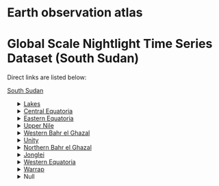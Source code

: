# Earth observation atlas
 # Global Scale Nightlight Time Series Dataset (South Sudan)
Direct links are listed below:

<a href="https://eoatlas-nightlight.s3.amazonaws.com/eoatlas-monthly-nightlight-00156.csv">South Sudan</a>
<ul>
<details>
<summary><a href="https://eoatlas-nightlight.s3.amazonaws.com/eoatlas-monthly-nightlight-02676.csv">Lakes</a></summary>
<ul>
<ol>
<li><a href="https://eoatlas-nightlight.s3.amazonaws.com/eoatlas-monthly-nightlight-44319.csv">Awerial</a></li><li><a href="https://eoatlas-nightlight.s3.amazonaws.com/eoatlas-monthly-nightlight-44320.csv">Yirol West</a></li><li><a href="https://eoatlas-nightlight.s3.amazonaws.com/eoatlas-monthly-nightlight-44321.csv">Wulu</a></li><li><a href="https://eoatlas-nightlight.s3.amazonaws.com/eoatlas-monthly-nightlight-44322.csv">Rumbek East</a></li><li><a href="https://eoatlas-nightlight.s3.amazonaws.com/eoatlas-monthly-nightlight-44323.csv">Cueibet</a></li><li><a href="https://eoatlas-nightlight.s3.amazonaws.com/eoatlas-monthly-nightlight-44324.csv">Rumbek North</a></li><li><a href="https://eoatlas-nightlight.s3.amazonaws.com/eoatlas-monthly-nightlight-44325.csv">Rumbek Centre</a></li><li><a href="https://eoatlas-nightlight.s3.amazonaws.com/eoatlas-monthly-nightlight-44326.csv">Yirol East</a></li></ul>
</ol>
</details>
<details>
<summary><a href="https://eoatlas-nightlight.s3.amazonaws.com/eoatlas-monthly-nightlight-02677.csv">Central Equatoria</a></summary>
<ul>
<ol>
<li><a href="https://eoatlas-nightlight.s3.amazonaws.com/eoatlas-monthly-nightlight-44305.csv">Morobo</a></li><li><a href="https://eoatlas-nightlight.s3.amazonaws.com/eoatlas-monthly-nightlight-44306.csv">Kajo-keji</a></li><li><a href="https://eoatlas-nightlight.s3.amazonaws.com/eoatlas-monthly-nightlight-44307.csv">Lainya</a></li><li><a href="https://eoatlas-nightlight.s3.amazonaws.com/eoatlas-monthly-nightlight-44308.csv">Yei</a></li><li><a href="https://eoatlas-nightlight.s3.amazonaws.com/eoatlas-monthly-nightlight-44309.csv">Juba</a></li><li><a href="https://eoatlas-nightlight.s3.amazonaws.com/eoatlas-monthly-nightlight-44310.csv">Terekeka</a></li></ul>
</ol>
</details>
<details>
<summary><a href="https://eoatlas-nightlight.s3.amazonaws.com/eoatlas-monthly-nightlight-02678.csv">Eastern Equatoria</a></summary>
<ul>
<ol>
<li><a href="https://eoatlas-nightlight.s3.amazonaws.com/eoatlas-monthly-nightlight-44311.csv">Magwi</a></li><li><a href="https://eoatlas-nightlight.s3.amazonaws.com/eoatlas-monthly-nightlight-44312.csv">Ikotos</a></li><li><a href="https://eoatlas-nightlight.s3.amazonaws.com/eoatlas-monthly-nightlight-44313.csv">Kapoeta South</a></li><li><a href="https://eoatlas-nightlight.s3.amazonaws.com/eoatlas-monthly-nightlight-44314.csv">Budi</a></li><li><a href="https://eoatlas-nightlight.s3.amazonaws.com/eoatlas-monthly-nightlight-44315.csv">Torit</a></li><li><a href="https://eoatlas-nightlight.s3.amazonaws.com/eoatlas-monthly-nightlight-44316.csv">Kapoeta North</a></li><li><a href="https://eoatlas-nightlight.s3.amazonaws.com/eoatlas-monthly-nightlight-44317.csv">Lafon</a></li><li><a href="https://eoatlas-nightlight.s3.amazonaws.com/eoatlas-monthly-nightlight-44318.csv">Kapoeta East</a></li></ul>
</ol>
</details>
<details>
<summary><a href="https://eoatlas-nightlight.s3.amazonaws.com/eoatlas-monthly-nightlight-02679.csv">Upper Nile</a></summary>
<ul>
<ol>
</ul>
</ol>
</details>
<details>
<summary><a href="https://eoatlas-nightlight.s3.amazonaws.com/eoatlas-monthly-nightlight-02680.csv">Western Bahr el Ghazal</a></summary>
<ul>
<ol>
<li><a href="https://eoatlas-nightlight.s3.amazonaws.com/eoatlas-monthly-nightlight-44347.csv">Wau</a></li><li><a href="https://eoatlas-nightlight.s3.amazonaws.com/eoatlas-monthly-nightlight-44348.csv">Jur River</a></li><li><a href="https://eoatlas-nightlight.s3.amazonaws.com/eoatlas-monthly-nightlight-44349.csv">Raga</a></li></ul>
</ol>
</details>
<details>
<summary><a href="https://eoatlas-nightlight.s3.amazonaws.com/eoatlas-monthly-nightlight-02681.csv">Unity</a></summary>
<ul>
<ol>
<li><a href="https://eoatlas-nightlight.s3.amazonaws.com/eoatlas-monthly-nightlight-44332.csv">Panyijiar</a></li><li><a href="https://eoatlas-nightlight.s3.amazonaws.com/eoatlas-monthly-nightlight-44333.csv">Mayendit</a></li><li><a href="https://eoatlas-nightlight.s3.amazonaws.com/eoatlas-monthly-nightlight-44334.csv">Leer</a></li><li><a href="https://eoatlas-nightlight.s3.amazonaws.com/eoatlas-monthly-nightlight-44335.csv">Koch</a></li><li><a href="https://eoatlas-nightlight.s3.amazonaws.com/eoatlas-monthly-nightlight-44336.csv">Mayom</a></li><li><a href="https://eoatlas-nightlight.s3.amazonaws.com/eoatlas-monthly-nightlight-44337.csv">Guit</a></li><li><a href="https://eoatlas-nightlight.s3.amazonaws.com/eoatlas-monthly-nightlight-44338.csv">Rubkona</a></li><li><a href="https://eoatlas-nightlight.s3.amazonaws.com/eoatlas-monthly-nightlight-44339.csv">Abiemnhom</a></li><li><a href="https://eoatlas-nightlight.s3.amazonaws.com/eoatlas-monthly-nightlight-44340.csv">Pariang</a></li></ul>
</ol>
</details>
<details>
<summary><a href="https://eoatlas-nightlight.s3.amazonaws.com/eoatlas-monthly-nightlight-02682.csv">Northern Bahr el Ghazal</a></summary>
<ul>
<ol>
<li><a href="https://eoatlas-nightlight.s3.amazonaws.com/eoatlas-monthly-nightlight-44327.csv">Aweil South</a></li><li><a href="https://eoatlas-nightlight.s3.amazonaws.com/eoatlas-monthly-nightlight-44328.csv">Aweil Centre</a></li><li><a href="https://eoatlas-nightlight.s3.amazonaws.com/eoatlas-monthly-nightlight-44329.csv">Aweil West</a></li><li><a href="https://eoatlas-nightlight.s3.amazonaws.com/eoatlas-monthly-nightlight-44330.csv">Aweil North</a></li><li><a href="https://eoatlas-nightlight.s3.amazonaws.com/eoatlas-monthly-nightlight-44331.csv">Aweil East</a></li></ul>
</ol>
</details>
<details>
<summary><a href="https://eoatlas-nightlight.s3.amazonaws.com/eoatlas-monthly-nightlight-02683.csv">Jonglei</a></summary>
<ul>
<ol>
<li><a href="https://eoatlas-nightlight.s3.amazonaws.com/eoatlas-monthly-nightlight-44360.csv">Bor South</a></li><li><a href="https://eoatlas-nightlight.s3.amazonaws.com/eoatlas-monthly-nightlight-44361.csv">Pibor</a></li><li><a href="https://eoatlas-nightlight.s3.amazonaws.com/eoatlas-monthly-nightlight-44362.csv">Twic East</a></li><li><a href="https://eoatlas-nightlight.s3.amazonaws.com/eoatlas-monthly-nightlight-44363.csv">Pochalla</a></li><li><a href="https://eoatlas-nightlight.s3.amazonaws.com/eoatlas-monthly-nightlight-44364.csv">Duk</a></li><li><a href="https://eoatlas-nightlight.s3.amazonaws.com/eoatlas-monthly-nightlight-44365.csv">Uror</a></li><li><a href="https://eoatlas-nightlight.s3.amazonaws.com/eoatlas-monthly-nightlight-44366.csv">Akobo</a></li><li><a href="https://eoatlas-nightlight.s3.amazonaws.com/eoatlas-monthly-nightlight-44367.csv">Ayod</a></li><li><a href="https://eoatlas-nightlight.s3.amazonaws.com/eoatlas-monthly-nightlight-44368.csv">Nyirol</a></li><li><a href="https://eoatlas-nightlight.s3.amazonaws.com/eoatlas-monthly-nightlight-44369.csv">Canal/Pigi</a></li><li><a href="https://eoatlas-nightlight.s3.amazonaws.com/eoatlas-monthly-nightlight-44370.csv">Fangak</a></li></ul>
</ol>
</details>
<details>
<summary><a href="https://eoatlas-nightlight.s3.amazonaws.com/eoatlas-monthly-nightlight-02684.csv">Western Equatoria</a></summary>
<ul>
<ol>
<li><a href="https://eoatlas-nightlight.s3.amazonaws.com/eoatlas-monthly-nightlight-44350.csv">Maridi</a></li><li><a href="https://eoatlas-nightlight.s3.amazonaws.com/eoatlas-monthly-nightlight-44351.csv">Mundri West</a></li><li><a href="https://eoatlas-nightlight.s3.amazonaws.com/eoatlas-monthly-nightlight-44352.csv">Mundri East</a></li><li><a href="https://eoatlas-nightlight.s3.amazonaws.com/eoatlas-monthly-nightlight-44353.csv">Ibba</a></li><li><a href="https://eoatlas-nightlight.s3.amazonaws.com/eoatlas-monthly-nightlight-44354.csv">Yambio</a></li><li><a href="https://eoatlas-nightlight.s3.amazonaws.com/eoatlas-monthly-nightlight-44355.csv">Nzara</a></li><li><a href="https://eoatlas-nightlight.s3.amazonaws.com/eoatlas-monthly-nightlight-44356.csv">Mvolo</a></li><li><a href="https://eoatlas-nightlight.s3.amazonaws.com/eoatlas-monthly-nightlight-44357.csv">Ezo</a></li><li><a href="https://eoatlas-nightlight.s3.amazonaws.com/eoatlas-monthly-nightlight-44358.csv">Tambura</a></li><li><a href="https://eoatlas-nightlight.s3.amazonaws.com/eoatlas-monthly-nightlight-44359.csv">Nagero</a></li></ul>
</ol>
</details>
<details>
<summary><a href="https://eoatlas-nightlight.s3.amazonaws.com/eoatlas-monthly-nightlight-02685.csv">Warrap</a></summary>
<ul>
<ol>
<li><a href="https://eoatlas-nightlight.s3.amazonaws.com/eoatlas-monthly-nightlight-44341.csv">Tonj South</a></li><li><a href="https://eoatlas-nightlight.s3.amazonaws.com/eoatlas-monthly-nightlight-44342.csv">Tonj East</a></li><li><a href="https://eoatlas-nightlight.s3.amazonaws.com/eoatlas-monthly-nightlight-44343.csv">Tonj North</a></li><li><a href="https://eoatlas-nightlight.s3.amazonaws.com/eoatlas-monthly-nightlight-44344.csv">Gogrial East</a></li><li><a href="https://eoatlas-nightlight.s3.amazonaws.com/eoatlas-monthly-nightlight-44345.csv">Gogrial West</a></li><li><a href="https://eoatlas-nightlight.s3.amazonaws.com/eoatlas-monthly-nightlight-44346.csv">Twic</a></li></ul>
</ol>
</details>
<details>
<summary>Null</summary>
<ul>
<ol>
<li><a href="https://eoatlas-nightlight.s3.amazonaws.com/eoatlas-monthly-nightlight-44371.csv">Ulang</a></li><li><a href="https://eoatlas-nightlight.s3.amazonaws.com/eoatlas-monthly-nightlight-44372.csv">Maiwut</a></li><li><a href="https://eoatlas-nightlight.s3.amazonaws.com/eoatlas-monthly-nightlight-44373.csv">Luakpiny/Nasir</a></li><li><a href="https://eoatlas-nightlight.s3.amazonaws.com/eoatlas-monthly-nightlight-44374.csv">Longochuk</a></li><li><a href="https://eoatlas-nightlight.s3.amazonaws.com/eoatlas-monthly-nightlight-44375.csv">Panyikang</a></li><li><a href="https://eoatlas-nightlight.s3.amazonaws.com/eoatlas-monthly-nightlight-44376.csv">Malakal</a></li><li><a href="https://eoatlas-nightlight.s3.amazonaws.com/eoatlas-monthly-nightlight-44377.csv">Baliet</a></li><li><a href="https://eoatlas-nightlight.s3.amazonaws.com/eoatlas-monthly-nightlight-44378.csv">Fashoda</a></li><li><a href="https://eoatlas-nightlight.s3.amazonaws.com/eoatlas-monthly-nightlight-44379.csv">Melut</a></li><li><a href="https://eoatlas-nightlight.s3.amazonaws.com/eoatlas-monthly-nightlight-44380.csv">Manyo</a></li><li><a href="https://eoatlas-nightlight.s3.amazonaws.com/eoatlas-monthly-nightlight-44381.csv">Renk</a></li><li><a href="https://eoatlas-nightlight.s3.amazonaws.com/eoatlas-monthly-nightlight-44382.csv">Maban</a></li></ul>
</ol>
</details>
